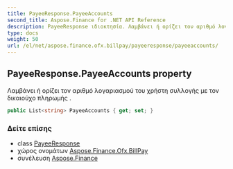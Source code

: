 ```yaml
---
title: PayeeResponse.PayeeAccounts
second_title: Aspose.Finance for .NET API Reference
description: PayeeResponse ιδιοκτησία. Λαμβάνει ή ορίζει τον αριθμό λογαριασμού του χρήστη συλλογής με τον δικαιούχο πληρωμής .
type: docs
weight: 50
url: /el/net/aspose.finance.ofx.billpay/payeeresponse/payeeaccounts/
---
```

## PayeeResponse.PayeeAccounts property

Λαμβάνει ή ορίζει τον αριθμό λογαριασμού του χρήστη συλλογής με τον δικαιούχο πληρωμής .

```csharp
public List<string> PayeeAccounts { get; set; }
```

### Δείτε επίσης

* class [PayeeResponse](../)
* χώρος ονομάτων [Aspose.Finance.Ofx.BillPay](../../payeeresponse/)
* συνέλευση [Aspose.Finance](../../../)


